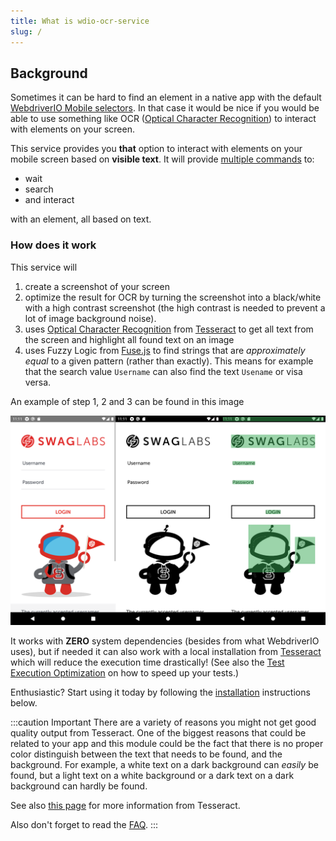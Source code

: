 ```yaml
---
title: What is wdio-ocr-service
slug: /
---
```


## Background
Sometimes it can be hard to find an element in a native app with the default
[WebdriverIO Mobile selectors](https://webdriver.io/docs/selectors#mobile-selectors). In that case it would be nice if
you would be able to use something like OCR
([Optical Character Recognition](https://en.wikipedia.org/wiki/Optical_character_recognition)) to interact with elements
on your screen.

This service provides you **that** option to interact with elements on your mobile screen based on **visible text**. It
will provide [multiple commands](./ocr-click-on-text) to:

- wait
- search
- and interact

with an element, all based on text.

### How does it work
This service will

1. create a screenshot of your screen
1. optimize the result for OCR by turning the screenshot into a black/white with a high contrast screenshot (the high
   contrast is needed to prevent a lot of image background noise).
1. uses [Optical Character Recognition](https://en.wikipedia.org/wiki/Optical_character_recognition) from
   [Tesseract](https://github.com/tesseract-ocr/tesseract) to get all text from the screen and highlight all found text
   on an image
1. uses Fuzzy Logic from [Fuse.js](https://fusejs.io/) to find strings that are *approximately equal* to a given pattern
   (rather than exactly). This means for example that the search value `Username` can also find the text `Usename` or
   visa versa.

An example of step 1, 2 and 3 can be found in this image

![Process steps](../static/img/processing-steps.png)

It works with **ZERO** system dependencies (besides from what WebdriverIO uses), but if needed it can also work with a
local installation from [Tesseract](https://tesseract-ocr.github.io/tessdoc/) which will reduce the execution time
drastically! (See also the [Test Execution Optimization](#test-execution-optimization) on how to speed up your tests.)

Enthusiastic? Start using it today by following the [installation](./getting-started) instructions below.

:::caution Important
There are a variety of reasons you might not get good quality output from Tesseract. One of the biggest reasons that
could be related to your app and this module could be the fact that there is no proper color distinguish between the
text that needs to be found, and the background. For example, a white text on a dark background can *easily* be found,
but a light text on a white background or a dark text on a dark background can hardly be found.

See also [this page](https://tesseract-ocr.github.io/tessdoc/ImproveQuality) for more information from Tesseract.

Also don't forget to read the [FAQ](./more-faq).
:::
